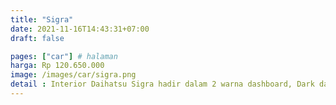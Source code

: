 ```yaml
---
title: "Sigra"
date: 2021-11-16T14:43:31+07:00
draft: false

pages: ["car"] # halaman 
harga: Rp 120.650.000
image: /images/car/sigra.png
detail : Interior Daihatsu Sigra hadir dalam 2 warna dashboard, Dark dan Light Grey. Design eksterior yang stylish dan elegan, menjadikan New Astra Daihatsu Sigra MPV 7-seater yang lebih berkelas untuk melengkapi gaya berkendara masa kini.
---
```


